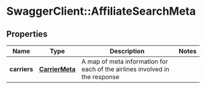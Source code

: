 # SwaggerClient::AffiliateSearchMeta

## Properties
Name | Type | Description | Notes
------------ | ------------- | ------------- | -------------
**carriers** | [**CarrierMeta**](CarrierMeta.md) | A map of meta information for each of the airlines involved in the response | 


